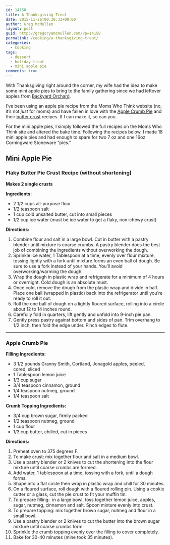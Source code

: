 ```yaml
---
id: 14158
title: A Thanksgiving Treat
date: 2015-11-26T00:30:33+00:00
author: Greg McMullen
layout: post
guid: http://gregoryamcmullen.com/?p=14158
permalink: /cooking/a-thanksgiving-treat/
categories:
  - Cooking
tags:
  - dessert
  - holiday treat
  - mini apple pie
comments: true
---
```

With Thanksgiving right around the corner, my wife had the idea to make some mini apple pies to bring to the family gathering since we had leftover apples from [Backyard Orchard](https://www.facebook.com/BackyardOrchard/).

I&#8217;ve been using an apple pie recipe from the&nbsp;Moms Who Think website (no, it&#8217;s not&nbsp;_just_ for moms) and have fallen in love with the [Apple Crumb Pie](http://www.momswhothink.com/pie-recipes/apple-crumb-pie-recipe.html) and their [butter crust](http://www.momswhothink.com/pie-recipes/pie-crust-recipe.html) recipes. If I can make it, so can you.

For the mini apple pies, I simply followed the full recipes on the Moms Who Think site and altered the bake time. Following the recipes below, I made 18 mini apple pies and had enough to spare for two 7 oz and one 16oz Corningware Stoneware &#8220;pies.&#8221;

## Mini Apple Pie

### Flaky Butter Pie Crust Recipe (without shortening)

**Makes 2 single crusts**

**Ingredients:**

  * 2 1/2 cups all-purpose flour
  * 1/2 teaspoon salt
  * 1 cup cold unsalted butter, cut into small pieces
  * 1/2 cup ice water (must be ice water to get a flaky, non-chewy crust)

**Directions:**

  1. Combine flour and salt in a large bowl. Cut in butter with a pastry blender until mixture is coarse crumbs. A pastry blender does the best job of combining the ingredients without overworking the dough.
  2. Sprinkle ice water, 1 Tablespoon at a time, evenly over flour mixture, tossing lightly with a fork until mixture forms an even ball of dough. Be sure to use a fork instead of your hands. You&#8217;ll avoid overworking/warming the dough.
  3. Wrap the dough in plastic wrap and refrigerate for a minimum of 4 hours or overnight. Cold dough is an absolute must.
  4. Once cold, remove the dough from the plastic wrap and divide in half. Place one ball (wrapped in plastic) back into the refrigerator until you&#8217;re ready to roll it out.
  5. Roll the one ball of dough on a lightly floured surface, rolling into a circle about 12 to 14 inches round.
  6. Carefully fold in quarters, lift gently and unfold into 9-inch pie pan.
  7. Gently press pastry against bottom and sides of pan. Trim overhang to 1/2 inch, then fold the edge under. Pinch edges to flute.

---

### Apple Crumb Pie

**Filling Ingredients:**

  * 3&nbsp;1/2 pounds&nbsp;Granny Smith, Cortland, Jonagold&nbsp;apples, peeled, cored,&nbsp;sliced
  * 1 Tablespoon lemon juice
  * 1/3 cup sugar
  * 3/4 teaspoon cinnamon, ground
  * 1/4 teaspoon nutmeg, ground
  * 1/4 teaspoon salt

**Crumb Topping Ingredients:**

  * 3/4 cup brown sugar, firmly packed
  * 1/2&nbsp;teaspoon nutmeg, ground
  * 1&nbsp;cup flour
  * 1/3 cup butter, chilled, cut in pieces

**Directions:**

  1. Preheat oven to&nbsp;375 degrees F.
  2. To make crust: mix together flour and salt in a medium bowl.
  3. Use a pastry blender or 2 knives to cut the shortening into the flour mixture until coarse crumbs are formed.
  4. Add water, 1 tablespoon at a time, tossing with a fork, until a dough forms.
  5. Shape into a flat circle then wrap in plastic wrap and chill for 30 minutes.
  6. On a floured surface, roll dough with a floured rolling pin. Using a cookie cutter or a glass, cut the pie crust to fit your muffin tin.
  7. To prepare filling:&nbsp; in a large bowl, toss together lemon juice, apples, sugar,&nbsp;nutmeg, cinnamon and salt. Spoon mixture evenly into crust.
  8. To prepare topping: mix together brown sugar, nutmeg and flour in a small bowl.
  9. Use a pastry blender or 2 knives to cut the butter into the brown sugar mixture until coarse crumbs form.
 10. Sprinkle the crumb topping evenly over the&nbsp;filling to cover completely.
 11. Bake for 30-40 minutes (mine took 35 minutes).